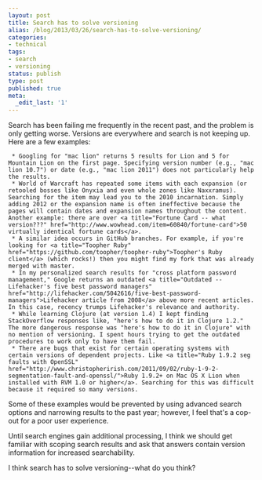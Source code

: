 ```yaml
---
layout: post
title: Search has to solve versioning
alias: /blog/2013/03/26/search-has-to-solve-versioning/
categories:
- technical
tags:
- search
- versioning
status: publish
type: post
published: true
meta:
  _edit_last: '1'
---
```

Search has been failing me frequently in the recent past, and the problem is only getting worse. Versions are everywhere and search is not keeping up. Here are a few examples:

	 * Googling for "mac lion" returns 5 results for Lion and 5 for Mountain Lion on the first page. Specifying version number (e.g., "mac lion 10.7") or date (e.g., "mac lion 2011") does not particularly help the results.
	 * World of Warcraft has repeated some items with each expansion (or retooled bosses like Onyxia and even whole zones like Naxxramus). Searching for the item may lead you to the 2010 incarnation. Simply adding 2012 or the expansion name is often ineffective because the pages will contain dates and expansion names throughout the content. Another example: there are over <a title="Fortune Card -- what version???" href="http://www.wowhead.com/item=60840/fortune-card">50 virtually identical fortune cards</a>.
	 * A similar idea occurs in GitHub branches. For example, if you're looking for <a title="Toopher Ruby" href="https://github.com/toopher/toopher-ruby">Toopher's Ruby client</a> (which rocks!) then you might find my fork that was already merged with master.
	 * In my personalized search results for "cross platform password management," Google returns an outdated <a title="Outdated -- Lifehacker's five best password managers" href="http://lifehacker.com/5042616/five-best-password-managers">Lifehacker article from 2008</a> above more recent articles. In this case, recency trumps Lifehacker's relevance and authority.
	 * While learning Clojure (at version 1.4) I kept finding StackOverflow responses like, "here's how to do it in Clojure 1.2." The more dangerous response was "here's how to do it in Clojure" with no mention of versioning. I spent hours trying to get the outdated procedures to work only to have them fail.
	 * There are bugs that exist for certain operating systems with certain versions of dependent projects. Like <a title="Ruby 1.9.2 seg faults with OpenSSL" href="http://www.christopherirish.com/2011/09/02/ruby-1-9-2-segmentation-fault-and-openssl/">Ruby 1.9.2+ on Mac OS X Lion when installed with RVM 1.0 or higher</a>. Searching for this was difficult because it required so many versions.

Some of these examples would be prevented by using advanced search options and narrowing results to the past year; however, I feel that's a cop-out for a poor user experience.

Until search engines gain additional processing, I think we should get familiar with scoping search results and ask that answers contain version information for increased searchability.

I think search has to solve versioning--what do you think?

